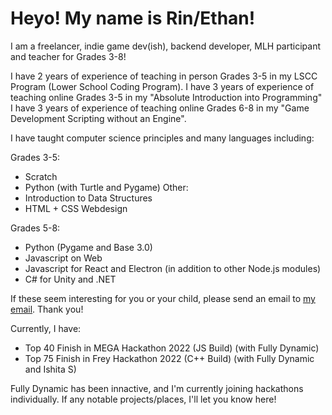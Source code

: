 # Heyo! My name is Rin/Ethan!
I am a freelancer, indie game dev(ish), backend developer, MLH participant and teacher for Grades 3-8!

I have 2 years of experience of teaching in person Grades 3-5 in my LSCC Program (Lower School Coding Program).
I have 3 years of experience of teaching online Grades 3-5 in my "Absolute Introduction into Programming"
I have 3 years of experience of teaching online Grades 6-8 in my "Game Development Scripting without an Engine".

I have taught computer science principles and many languages including: 

Grades 3-5: 
- Scratch
- Python (with Turtle and Pygame)
Other:
- Introduction to Data Structures
- HTML + CSS Webdesign

Grades 5-8:
- Python (Pygame and Base 3.0)
- Javascript on Web
- Javascript for React and Electron (in addition to other Node.js modules)
- C# for Unity and .NET

If these seem interesting for you or your child, please send an email to [my email](mailto:riuunderscoreofficial@gmail.com). Thank you!

Currently, I have: 
- Top 40 Finish in MEGA Hackathon 2022 (JS Build) (with Fully Dynamic)
- Top 75 Finish in Frey Hackathon 2022 (C++ Build) (with Fully Dynamic and Ishita S)

Fully Dynamic has been innactive, and I'm currently joining hackathons individually. If any notable projects/places, I'll let you know here!
